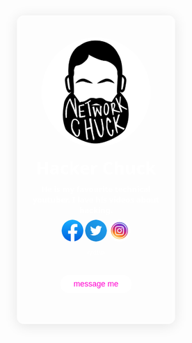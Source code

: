 
<html lang="en">
<head>
    <meta charset="UTF-8">
    <meta name="viewport" content="width=device-width, initial-scale=1.0">
    <title>My Portfolio Web </title>
 <style>
* {
 margin: 0%;  
padding: 0%;
box-sizing: border-box;
font-family: 'Poppins', sans-serif;
}




body {
background-image: url(back.webp) ;
background-repeat: no-repeat;
background-position: center;
background-attachment: fixed;
background-size: cover;
}
h2 {
 font-weight: bolder;
 font-size: 40px;
 margin-top: 20px;
 font-family: 'Segoe UI', Tahoma, Geneva, Verdana, sans-serif;
 text-align: center;
 justify-content: center;

}
p{
 font-weight: bolder;
 font-size: 18px;
 margin: 10px auto;
 max-width: 300px;
 font-family: 'Segoe UI', Tahoma, Geneva, Verdana, sans-serif;
 text-align: center;
 justify-content: center;

}
img {
    display: block;
    margin-left: auto;
    margin-right: auto;
    border-radius: 50%;  
    width: 250px;
     height: 250px; ;
}
.card{
    margin-left: auto;
    margin-right: auto;
    margin-top: 30px;
    margin-bottom: auto;
    width: 90%;
    max-width: 440px;
    color: #fff;
    text-align: center;
    padding: 50px 35px;
    border: 1px solid rgba(255,255,255,0.3);
    background: rgba(255,255,255,0.2);
    border-radius: 16px;
    box-shadow: 0 4px 30px rgba(0,0,0,0.1);
    backdrop-filter: blur(5px);
}
.card .links img{
          width: 50px ;
           height: 50px;
          border-radius: 50%;
          margin: 10px 5ps;
         display: inline-block;
         transition: background 0.5s;
        }
.card .links img:hover {
background: #ff01cf;

}
.btn{
 text-decoration: none;
 display: inline-block;
 font-size: 18px;
 font-weight: 500;
 background: #fff;
 color: #ff01cf;
 padding: 10px 30px ;
border-radius: 30px;
margin: 30px 0 10px;
font-family: 'Lucida Sans', 'Lucida Sans Regular', 'Lucida Grande', 'Lucida Sans Unicode', Geneva, Verdana, sans-serif;
}
    </style>

</head>
<body>
<div class="container">
<div class="card" data-tilt>
<img src="profile.jpeg">
    <h2>Hacker Chuck</h2>
    <p >He is my favourite technical youtuber. I lave his videos about hacking.</p>
       <div class="links">
      <a href="https://facebook.com"><img src="facebook.jpeg"></a>
      <a href="https://twitter.com"><img src="twitter.webp"></a>
      <a href="https://instagram.com"><img src="insta.webp"></a>
       
    </div>
 <a href="#" class="btn">message me </a>
</div>
</div>

<script src="vanilla-tilt.js"></script>
</body>
</html>
